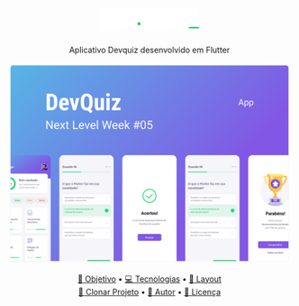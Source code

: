 <h1 align="center">
  <img src="https://github.com/FelipePDS/devquiz-flutter/blob/main/.github/logo.png?raw=true"/> 
</h1>

<p align="center">
  Aplicativo Devquiz desenvolvido em Flutter
</p>

<p align="center">
  <img src="https://github.com/FelipePDS/devquiz-flutter/blob/main/.github/devquiz.png?raw=true"/> 
</p>

<p align="center">
  <a href="#objective">🎯 Objetivo</a> &bull; 
  <a href="#technologies">💻 Tecnologias</a> &bull; 
  <a href="#technologies">📱 Layout</a> <br>
  <a href="#clone">📂 Clonar Projeto</a> &bull; 
  <a href="#author">👤 Autor</a> &bull; 
  <a href="#license">📃 Licença</a>
</p>

